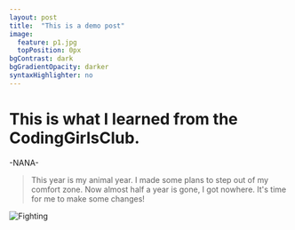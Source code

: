 ```yaml
---
layout: post
title:  "This is a demo post"
image:
  feature: p1.jpg
  topPosition: 0px
bgContrast: dark
bgGradientOpacity: darker
syntaxHighlighter: no
---
```

# This is what I learned from the CodingGirlsClub.
-NANA-
>This year is my animal year. I made some plans to step out of my comfort zone. Now almost half a year is gone, I got nowhere. It's time for me to make some changes!

![Fighting](https://media.giphy.com/media/vJCYFtQddYEXPPKJKS/giphy.gif)

